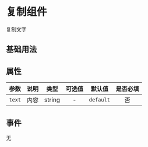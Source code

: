 <!-- 加载 demo 组件 start -->
<script setup>
import demo from './demo.vue'
</script>
<!-- 加载 demo 组件 end -->

<!-- 正文开始 -->

# 复制组件

复制文字

## 基础用法
<Preview comp-name="BuClipboard" demo-name="demo">
  <demo />
</Preview>


<div class="prev_table">

## 属性
参数 | 说明 | 类型 | 可选值 | 默认值 | 是否必填
:-: | :-: | :-: | :-: | :-: | :-:
`text` | 内容 | string | - | `default` | 否 
 

## 事件
 
 无

</div>

